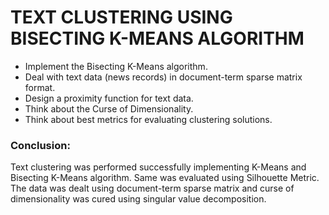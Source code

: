 # TEXT CLUSTERING USING BISECTING K-MEANS ALGORITHM

* Implement the Bisecting K-Means algorithm.
* Deal with text data (news records) in document-term sparse matrix format.
* Design a proximity function for text data.
* Think about the Curse of Dimensionality.
* Think about best metrics for evaluating clustering solutions.

### Conclusion:

Text clustering was performed successfully implementing K-Means and Bisecting K-Means algorithm. Same was evaluated using Silhouette Metric. The data was dealt using document-term sparse matrix and curse of dimensionality was cured using singular value decomposition.


